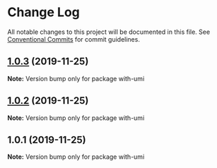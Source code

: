 # Change Log

All notable changes to this project will be documented in this file.
See [Conventional Commits](https://conventionalcommits.org) for commit guidelines.

## [1.0.3](https://github.com/yoyooyooo/rxmodel/compare/with-umi@1.0.1...with-umi@1.0.3) (2019-11-25)

**Note:** Version bump only for package with-umi





## [1.0.2](https://github.com/yoyooyooo/rxmodel/compare/with-umi@1.0.1...with-umi@1.0.2) (2019-11-25)

**Note:** Version bump only for package with-umi





## 1.0.1 (2019-11-25)

**Note:** Version bump only for package with-umi

